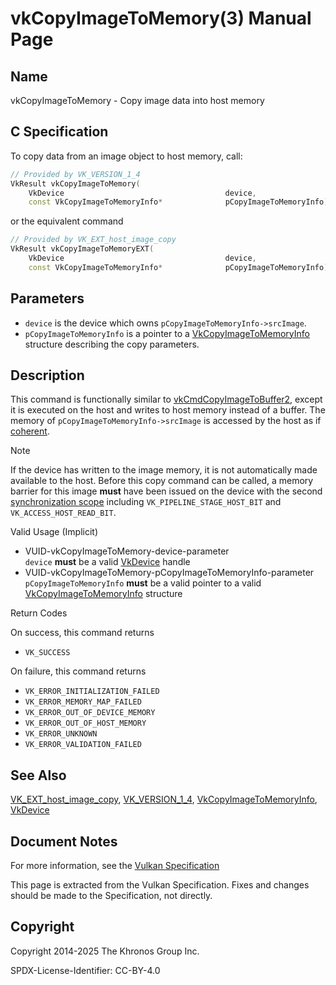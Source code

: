 # vkCopyImageToMemory(3) Manual Page

## Name

vkCopyImageToMemory - Copy image data into host memory



## [](#_c_specification)C Specification

To copy data from an image object to host memory, call:

```c++
// Provided by VK_VERSION_1_4
VkResult vkCopyImageToMemory(
    VkDevice                                    device,
    const VkCopyImageToMemoryInfo*              pCopyImageToMemoryInfo);
```

or the equivalent command

```c++
// Provided by VK_EXT_host_image_copy
VkResult vkCopyImageToMemoryEXT(
    VkDevice                                    device,
    const VkCopyImageToMemoryInfo*              pCopyImageToMemoryInfo);
```

## [](#_parameters)Parameters

- `device` is the device which owns `pCopyImageToMemoryInfo->srcImage`.
- `pCopyImageToMemoryInfo` is a pointer to a [VkCopyImageToMemoryInfo](https://registry.khronos.org/vulkan/specs/latest/man/html/VkCopyImageToMemoryInfo.html) structure describing the copy parameters.

## [](#_description)Description

This command is functionally similar to [vkCmdCopyImageToBuffer2](https://registry.khronos.org/vulkan/specs/latest/man/html/vkCmdCopyImageToBuffer2.html), except it is executed on the host and writes to host memory instead of a buffer. The memory of `pCopyImageToMemoryInfo->srcImage` is accessed by the host as if [coherent](https://registry.khronos.org/vulkan/specs/latest/html/vkspec.html#memory-coherent).

Note

If the device has written to the image memory, it is not automatically made available to the host. Before this copy command can be called, a memory barrier for this image **must** have been issued on the device with the second [synchronization scope](https://registry.khronos.org/vulkan/specs/latest/html/vkspec.html#synchronization-dependencies-scopes) including `VK_PIPELINE_STAGE_HOST_BIT` and `VK_ACCESS_HOST_READ_BIT`.

Valid Usage (Implicit)

- [](#VUID-vkCopyImageToMemory-device-parameter)VUID-vkCopyImageToMemory-device-parameter  
  `device` **must** be a valid [VkDevice](https://registry.khronos.org/vulkan/specs/latest/man/html/VkDevice.html) handle
- [](#VUID-vkCopyImageToMemory-pCopyImageToMemoryInfo-parameter)VUID-vkCopyImageToMemory-pCopyImageToMemoryInfo-parameter  
  `pCopyImageToMemoryInfo` **must** be a valid pointer to a valid [VkCopyImageToMemoryInfo](https://registry.khronos.org/vulkan/specs/latest/man/html/VkCopyImageToMemoryInfo.html) structure

Return Codes

On success, this command returns

- `VK_SUCCESS`

On failure, this command returns

- `VK_ERROR_INITIALIZATION_FAILED`
- `VK_ERROR_MEMORY_MAP_FAILED`
- `VK_ERROR_OUT_OF_DEVICE_MEMORY`
- `VK_ERROR_OUT_OF_HOST_MEMORY`
- `VK_ERROR_UNKNOWN`
- `VK_ERROR_VALIDATION_FAILED`

## [](#_see_also)See Also

[VK\_EXT\_host\_image\_copy](https://registry.khronos.org/vulkan/specs/latest/man/html/VK_EXT_host_image_copy.html), [VK\_VERSION\_1\_4](https://registry.khronos.org/vulkan/specs/latest/man/html/VK_VERSION_1_4.html), [VkCopyImageToMemoryInfo](https://registry.khronos.org/vulkan/specs/latest/man/html/VkCopyImageToMemoryInfo.html), [VkDevice](https://registry.khronos.org/vulkan/specs/latest/man/html/VkDevice.html)

## [](#_document_notes)Document Notes

For more information, see the [Vulkan Specification](https://registry.khronos.org/vulkan/specs/latest/html/vkspec.html#vkCopyImageToMemory)

This page is extracted from the Vulkan Specification. Fixes and changes should be made to the Specification, not directly.

## [](#_copyright)Copyright

Copyright 2014-2025 The Khronos Group Inc.

SPDX-License-Identifier: CC-BY-4.0